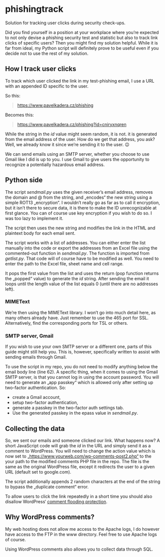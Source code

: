 # phishingtrack
Solution for tracking user clicks during security check-ups.

Did you find yourself in a position at your workplace where you’re expected to not only devise a phishing security test and statistic but also to track link clicks of specific users? Then you might find my solution helpful. While it is far from ideal, my Python script will definitely prove to be useful even if you decide not to use the rest of my solution.

## How I track user clicks
To track which user clicked the link in my test-phishing email, I use a URL with an appended ID specific to the user.

So this:

> https://www.pavelkadera.cz/phishing

Becomes this:

> https://www.pavelkadera.cz/phishing?id=cniryxnqren

While the string in the *id* value might seem random, it is not. it is generated from the email address of the user. How do we get that address, you ask? Well, we already know it since we’re sending it to the user. 😉

We can send emails using an SMTP server, whether you choose to use Gmail like I did is up to you. I use Gmail to give users the opportunity to recognize a potentially hazardous email address.

## Python side
The script *sendmail.py* uses the given receiver’s email address, removes the domain and @ from the string, and „encodes“ the new string using a simple ROT13 „encryption“. I wouldn’t really go as far as to call it encryption, but it isn’t there to secure data, it is there to make the ID unrecognizable at first glance. You can of course use key encryption if you wish to do so. I was too lazy to implement it.

The script then uses the new string and modifies the link in the HTML and plaintext body for each email sent.

The script works with a list of addresses. You can either enter the list manually into the code or export the addresses from an Excel file using the commented-out function in *sendmail.py*. The function is imported from *getlist.py*. That code will of course have to be modified as well. You need to enter the path to the Excel file, sheet name and cell range.

It pops the first value from the list and uses the return (pop function returns the „popped“ value) to generate the *id* string. After sending the email it loops until the length value of the list equals 0 (until there are no addresses left).

### MIMEText
We’re then using the MIMEText library. I won’t go into much detail here, as many others already have. Just remember to use the 465 port for SSL. Alternatively, find the corresponding ports for TSL or others.

### SMTP server, Gmail
If you wish to use your own SMTP server or a different one, parts of this guide might still help you. This is, however, specifically written to assist with sending emails through Gmail.

To use the script in my repo, you do not need to modify anything below the email body line (line 62). A specific thing, when it comes to using the Gmail SMTP server, is that you cannot log in using the account password. You will need to generate an „app passkey“ which is allowed only after setting up two-factor authentication. So:

* create a Gmail account,
* setup two-factor authentication,
* generate a passkey in the two-factor auth settings tab.
* Use the generated passkey in the epass value in *sendmail.py*.

## Collecting the data
So, we sent our emails and someone clicked our link. What happens now? A short JavaScript code will grab the *id* in the URL and simply send it as a comment to WordPress. You will need to change the action value which is now set to „https://www.yourweb.com/wp-comments-post2.php“ to the your path to the modified comments PHP file in the repo. The file is the same as the original WordPress file, except it redirects the user to a given URL (default set to google.com).

The script additionally appends 2 random characters at the end of the string to bypass the „duplicate comment“ error.

To allow users to click the link repeatedly in a short time you should also disallow WordPress‘ [comment flooding protection](http://r3quie.com/comment-flood-protection/).

## Why WordPress comments?
My web hosting does not allow me access to the Apache logs, I do however have access to the FTP in the www directory. Feel free to use Apache logs of course.

Using WordPress comments also allows you to collect data through SQL.
